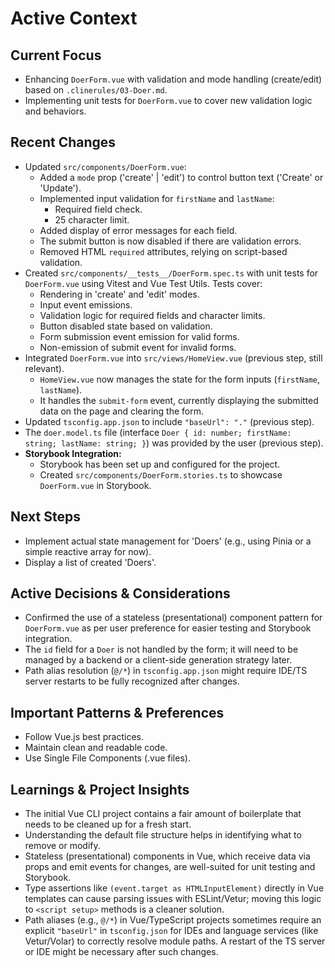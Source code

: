 # Active Context

## Current Focus

- Enhancing `DoerForm.vue` with validation and mode handling (create/edit) based on `.clinerules/03-Doer.md`.
- Implementing unit tests for `DoerForm.vue` to cover new validation logic and behaviors.

## Recent Changes

- Updated `src/components/DoerForm.vue`:
  - Added a `mode` prop ('create' | 'edit') to control button text ('Create' or 'Update').
  - Implemented input validation for `firstName` and `lastName`:
    - Required field check.
    - 25 character limit.
  - Added display of error messages for each field.
  - The submit button is now disabled if there are validation errors.
  - Removed HTML `required` attributes, relying on script-based validation.
- Created `src/components/__tests__/DoerForm.spec.ts` with unit tests for `DoerForm.vue` using Vitest and Vue Test Utils. Tests cover:
  - Rendering in 'create' and 'edit' modes.
  - Input event emissions.
  - Validation logic for required fields and character limits.
  - Button disabled state based on validation.
  - Form submission event emission for valid forms.
  - Non-emission of submit event for invalid forms.
- Integrated `DoerForm.vue` into `src/views/HomeView.vue` (previous step, still relevant).
  - `HomeView.vue` now manages the state for the form inputs (`firstName`, `lastName`).
  - It handles the `submit-form` event, currently displaying the submitted data on the page and clearing the form.
- Updated `tsconfig.app.json` to include `"baseUrl": "."` (previous step).
- The `doer.model.ts` file (interface `Doer { id: number; firstName: string; lastName: string; }`) was provided by the user (previous step).
- **Storybook Integration:**
  - Storybook has been set up and configured for the project.
  - Created `src/components/DoerForm.stories.ts` to showcase `DoerForm.vue` in Storybook.

## Next Steps

- Implement actual state management for 'Doers' (e.g., using Pinia or a simple reactive array for now).
- Display a list of created 'Doers'.

## Active Decisions & Considerations

- Confirmed the use of a stateless (presentational) component pattern for `DoerForm.vue` as per user preference for easier testing and Storybook integration.
- The `id` field for a `Doer` is not handled by the form; it will need to be managed by a backend or a client-side generation strategy later.
- Path alias resolution (`@/*`) in `tsconfig.app.json` might require IDE/TS server restarts to be fully recognized after changes.

## Important Patterns & Preferences

- Follow Vue.js best practices.
- Maintain clean and readable code.
- Use Single File Components (.vue files).

## Learnings & Project Insights

- The initial Vue CLI project contains a fair amount of boilerplate that needs to be cleaned up for a fresh start.
- Understanding the default file structure helps in identifying what to remove or modify.
- Stateless (presentational) components in Vue, which receive data via props and emit events for changes, are well-suited for unit testing and Storybook.
- Type assertions like `(event.target as HTMLInputElement)` directly in Vue templates can cause parsing issues with ESLint/Vetur; moving this logic to `<script setup>` methods is a cleaner solution.
- Path aliases (e.g., `@/*`) in Vue/TypeScript projects sometimes require an explicit `"baseUrl"` in `tsconfig.json` for IDEs and language services (like Vetur/Volar) to correctly resolve module paths. A restart of the TS server or IDE might be necessary after such changes.
